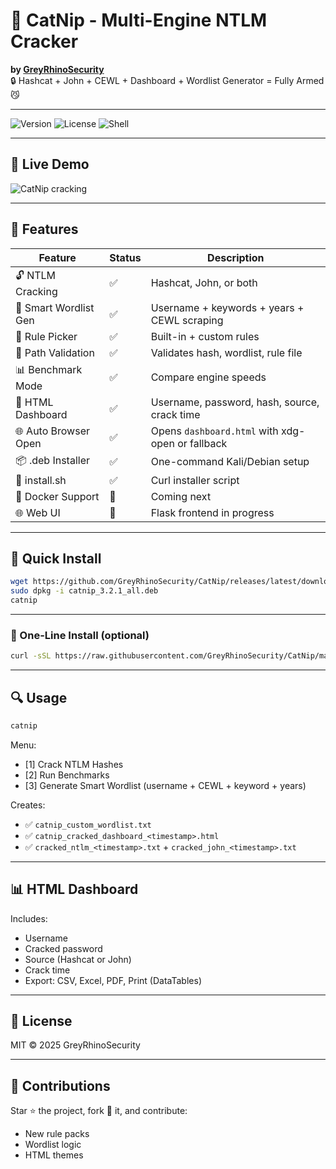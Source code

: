 # 🐾 CatNip - Multi-Engine NTLM Cracker

**by [GreyRhinoSecurity](https://github.com/GreyRhinoSecurity)**  
🔒 Hashcat + John + CEWL + Dashboard + Wordlist Generator = Fully Armed 😼

---

![Version](https://img.shields.io/badge/version-v3.2.1-blue)
![License](https://img.shields.io/badge/license-MIT-green)
![Shell](https://img.shields.io/badge/language-shell-lightgrey)

---

## 📸 Live Demo

![CatNip cracking](screenshots/catnip_v321_cracking.png)

---

## 🧠 Features

| Feature              | Status | Description                                        |
|----------------------|--------|----------------------------------------------------|
| 🔓 NTLM Cracking     | ✅     | Hashcat, John, or both                             |
| 🧠 Smart Wordlist Gen| ✅     | Username + keywords + years + CEWL scraping        |
| 🎯 Rule Picker       | ✅     | Built-in + custom rules                            |
| 📂 Path Validation   | ✅     | Validates hash, wordlist, rule file                |
| 📊 Benchmark Mode    | ✅     | Compare engine speeds                              |
| 🧾 HTML Dashboard    | ✅     | Username, password, hash, source, crack time       |
| 🌐 Auto Browser Open | ✅     | Opens `dashboard.html` with xdg-open or fallback   |
| 📦 .deb Installer    | ✅     | One-command Kali/Debian setup                      |
| 📜 install.sh        | ✅     | Curl installer script                              |
| 🐳 Docker Support    | 🚧     | Coming next                                        |
| 🌐 Web UI            | 🚧     | Flask frontend in progress                         |

---

## 🚀 Quick Install

```bash
wget https://github.com/GreyRhinoSecurity/CatNip/releases/latest/download/catnip_3.2.1_all.deb
sudo dpkg -i catnip_3.2.1_all.deb
catnip
```

---

### 🐾 One-Line Install (optional)

```bash
curl -sSL https://raw.githubusercontent.com/GreyRhinoSecurity/CatNip/main/install_catnip.sh | bash
```

---

## 🔍 Usage

```bash
catnip
```

Menu:
- [1] Crack NTLM Hashes
- [2] Run Benchmarks
- [3] Generate Smart Wordlist (username + CEWL + keyword + years)

Creates:
- ✅ `catnip_custom_wordlist.txt`
- ✅ `catnip_cracked_dashboard_<timestamp>.html`
- ✅ `cracked_ntlm_<timestamp>.txt` + `cracked_john_<timestamp>.txt`

---

## 📊 HTML Dashboard

Includes:
- Username
- Cracked password
- Source (Hashcat or John)
- Crack time
- Export: CSV, Excel, PDF, Print (DataTables)

---

## 📜 License

MIT © 2025 GreyRhinoSecurity

---

## 👥 Contributions

Star ⭐ the project, fork 🍴 it, and contribute:
- New rule packs
- Wordlist logic
- HTML themes
